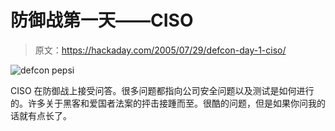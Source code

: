 # 防御战第一天——CISO

> 原文：<https://hackaday.com/2005/07/29/defcon-day-1-ciso/>

![defcon pepsi](img/4eb3f9e7b8b8848b63711f8f56c4873d.png)

CISO 在防御战上接受问答。很多问题都指向公司安全问题以及测试是如何进行的。许多关于黑客和爱国者法案的抨击接踵而至。很酷的问题，但是如果你问我的话就有点长了。